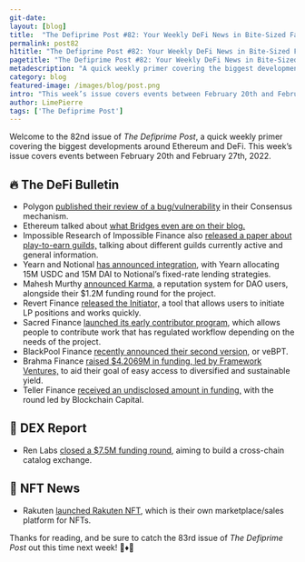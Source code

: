 ```yaml
---
git-date:
layout: [blog]
title:  "The Defiprime Post #82: Your Weekly DeFi News in Bite-Sized Fashion"
permalink: post82
h1title: "The Defiprime Post #82: Your Weekly DeFi News in Bite-Sized Fashion"
pagetitle: "The Defiprime Post #82: Your Weekly DeFi News in Bite-Sized Fashion"
metadescription: "A quick weekly primer covering the biggest developments around Ethereum and DeFi. This week’s issue covers events between February 20th and February 27th, 2022"
category: blog
featured-image: /images/blog/post.png
intro: "This week’s issue covers events between February 20th and February 27th, 2022"
author: LimePierre
tags: ['The Defiprime Post']
---
```


Welcome to the 82nd issue of _The Defiprime Post_, a quick weekly primer covering the biggest developments around Ethereum and DeFi. This week’s issue covers events between February 20th and February 27th, 2022.


## 🔥 The DeFi Bulletin

* Polygon [published their review of a bug/vulnerability](https://medium.com/immunefi/polygon-consensus-bypass-bugfix-review-7076ce5047fe) in their Consensus mechanism.
* Ethereum talked about [what Bridges even are on their blog.](https://ethereum.org/en/bridges/?s=09)
* Impossible Research of Impossible Finance also [released a paper about play-to-earn guilds,](https://mirror.xyz/impossibleresearch.eth/236nGOWYI2HWUQ91_nNUykvicuNo82uJnB2Mz4qFJ44) talking about different guilds currently active and general information.
* Yearn and Notional [has announced integration](https://blog.notional.finance/yearn-notional-integration/), with Yearn allocating 15M USDC and 15M DAI to Notional’s fixed-rate lending strategies.
* Mahesh Murthy [announced Karma,](https://mirror.xyz/0xf768f5F340e89698465Fc7C12F31cB485fFf98D2/pzsgfd1qkFXuY9nt8xzMe2ORROmta60p7A5GFoIqHPw?s=09) a reputation system for DAO users, alongside their $1.2M funding round for the project.
* Revert Finance [released the Initiator,](https://medium.com/@revert_finance/presenting-the-initiator-3450f63d6b7e) a tool that allows users to initiate LP positions and works quickly.
* Sacred Finance [launched its early contributor program](https://sacredfinance.medium.com/sacreds-early-contributor-program-launches-4d989e702bd8), which allows people to contribute work that has regulated workflow depending on the needs of the project.
* BlackPool Finance [recently announced their second version](https://blog.blackpool.finance/meet-blackpool-v2-vebpt-has-landed/?s=09), or veBPT.
* Brahma Finance [raised $4.2069M in funding, led by Framework Ventures,](https://blog.brahma.fi/brahma-raised-4-2069-million/) to aid their goal of easy access to diversified and sustainable yield.
* Teller Finance [received an undisclosed amount in funding,](https://medium.com/teller-finance/teller-secures-a-strategic-funding-round-from-major-partners-to-decentralize-unsecured-lending-15e654885626) with the round led by Blockchain Capital.

## 💱 DEX Report

*  Ren Labs [closed a $7.5M funding round](https://www.coindesk.com/business/2022/02/23/ren-labs-raises-75m-for-catalog-cross-chain-exchange/?s=09), aiming to build a cross-chain catalog exchange.

## 💎 NFT News

* Rakuten [launched Rakuten NFT,](https://global.rakuten.com/corp/news/press/2022/0225_01.html) which is their own marketplace/sales platform for NFTs.  

Thanks for reading, and be sure to catch the 83rd issue of _The_ _Defiprime Post_ out this time next week! 👋♦️👋
